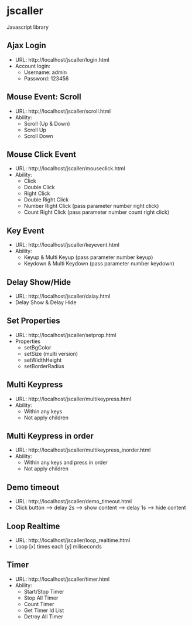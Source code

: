 # jscaller
Javascript library

## Ajax Login

- URL: http://localhost/jscaller/login.html
- Account login:
    + Username: admin
    + Password: 123456


## Mouse Event: Scroll

- URL: http://localhost/jscaller/scroll.html
- Ability:
    + Scroll (Up & Down)
    + Scroll Up
    + Scroll Down


## Mouse Click Event

- URL: http://localhost/jscaller/mouseclick.html
- Ability:
    + Click
    + Double Click
    + Right Click
    + Double Right Click
    + Number Right Click (pass parameter number right click)
    + Count Right Click (pass parameter number count right click)


## Key Event

- URL: http://localhost/jscaller/keyevent.html
- Ability:
    + Keyup & Multi Keyup (pass parameter number keyup)
    + Keydown & Multi Keydown (pass parameter number keydown)


## Delay Show/Hide

- URL: http://localhost/jscaller/dalay.html
- Delay Show & Delay Hide


## Set Properties

- URL: http://localhost/jscaller/setprop.html
- Properties
    + setBgColor
    + setSize (multi version)
    + setWidthHeight
    + setBorderRadius


## Multi Keypress

- URL: http://localhost/jscaller/multikeypress.html
- Ability:
    + Within any keys
    + Not apply children


## Multi Keypress in order

- URL: http://localhost/jscaller/multikeypress_inorder.html
- Ability:
    + Within any keys and press in order
    + Not apply children


## Demo timeout

- URL: http://localhost/jscaller/demo_timeout.html
- Click button --> delay 2s --> show content --> delay 1s --> hide content


## Loop Realtime

- URL: http://localhost/jscaller/loop_realtime.html
- Loop [x] times each [y] miliseconds


## Timer

- URL: http://localhost/jscaller/timer.html
- Ability:
    + Start/Stop Timer
    + Stop All Timer
    + Count Timer
    + Get Timer Id List
    + Detroy All Timer